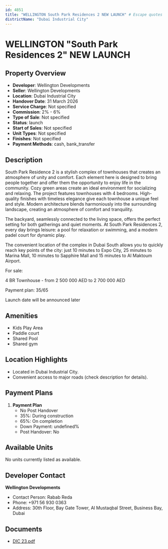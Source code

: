 ```yaml
---
id: 4851
title: "WELLINGTON South Park Residences 2 NEW LAUNCH" # Escape quotes for YAML string
districtName: "Dubai Industrial City"
---
```


# WELLINGTON "South Park Residences 2" NEW LAUNCH

## Property Overview
- **Developer**: Wellington Developments
- **Seller**: Wellington Developments
- **Location**: Dubai Industrial City
- **Handover Date**: 31 March 2026
- **Service Charge**: Not specified
- **Commission**: 2% - 6%
- **Type of Sale**: Not specified
- **Status**: launch
- **Start of Sales**: Not specified
- **Unit Types**: Not specified
- **Finishes**: Not specified
- **Payment Methods**: cash, bank_transfer

## Description
South Park Residence 2 is a stylish complex of townhouses that creates an atmosphere of unity and comfort. Each element here is designed to bring people together and offer them the opportunity to enjoy life in the community. Cozy green areas create an ideal environment for socializing and relaxing. The project features townhouses with 4 bedrooms. High-quality finishes with timeless elegance give each townhouse a unique feel and style. Modern architecture blends harmoniously into the surrounding landscape, creating an atmosphere of comfort and tranquility.

The backyard, seamlessly connected to the living space, offers the perfect setting for both gatherings and quiet moments. At South Park Residences 2, every day brings leisure: a pool for relaxation or swimming, and a modern padel court for dynamic play.

The convenient location of the complex in Dubai South allows you to quickly reach key points of the city: just 10 minutes to Expo City, 25 minutes to Marina Mall, 10 minutes to Sapphire Mall and 15 minutes to Al Maktoum Airport. 

For sale:

4 BR Townhouse - from 2 500 000 AED to 2 700 000 AED

Payment plan: 35/65

Launch date will be announced later

## Amenities
- Kids Play Area
- Paddle court
- Shared Pool
- Shared gym

## Location Highlights
- Located in Dubai Industrial City.
- Convenient access to major roads (check description for details).

## Payment Plans
1. **Payment Plan**
   - No Post Handover
   - 35%: During construction
   - 65%: On completion
   - Down Payment: undefined%
   - Post Handover: No

## Available Units
No units currently listed as available.

## Developer Contact
**Wellington Developments**
- Contact Person: Rabab Reda
- Phone: +971 56 930 0363
- Address: 30th Floor, Bay Gate Tower, Al Mustaqbal Street, Business Bay, Dubai

## Documents
- [DIC 23.pdf](https://cdn.geniemap.net/2025/04/09/194VnTZ6NTL2pFqjs9UeaH1daKKKsOWiwyDYyvSl.pdf)
